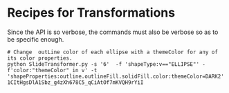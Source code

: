 # Recipes for Transformations


Since the API is so verbose, the commands must also be verbose so as to be specific enough.

    # Change  outLine color of each ellipse with a themeColor for any of its color properties.
    python SlideTransformer.py -s '6'  -f 'shapeType:v=="ELLIPSE"' -f'color:"themeColor" in v' -t 'shapeProperties:outline.outlineFill.solidFill.color:themeColor=DARK2' 1CItHgsDlA1Sbz_g4zXh678C5_qCiAtOf7mKVQH9rYiI
